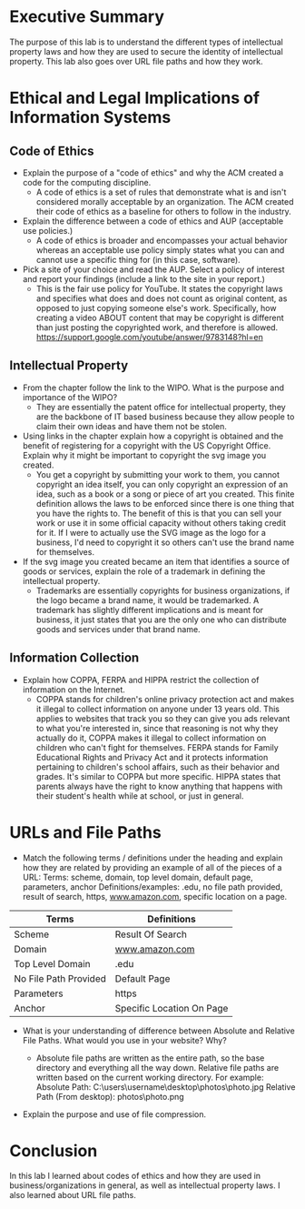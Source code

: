 # Executive Summary
The purpose of this lab is to understand the different types of intellectual property laws and how they are used to secure the identity of intellectual property.
This lab also goes over URL file paths and how they work.
# Ethical and Legal Implications of Information Systems
## Code of Ethics
* Explain the purpose of a "code of ethics" and why the ACM created a code for the computing discipline.
   * A code of ethics is a set of rules that demonstrate what is and isn't considered morally acceptable by an organization. The ACM created their code of ethics as a baseline for others to follow in the industry. 
* Explain the difference between a code of ethics and AUP (acceptable use policies.) 
   * A code of ethics is broader and encompasses your actual behavior whereas an acceptable use policy simply states what you can and cannot use a specific thing for (in this case, software). 
* Pick a site of your choice and read the AUP.  Select a policy of interest and report your findings (include a link to the site in your report.) 
    * This is the fair use policy for YouTube. It states the copyright laws and specifies what does and does not count as original content, as opposed to just copying someone else's work. Specifically, how creating a video ABOUT content that may be copyright is different than just posting the copyrighted work, and therefore is allowed. 
    https://support.google.com/youtube/answer/9783148?hl=en

## Intellectual Property
* From the chapter follow the link to the WIPO.  What is the purpose and importance of the WIPO? 
  * They are essentially the patent office for intellectual property, they are the backbone of IT based business because they allow people to claim their own ideas and have them not be stolen. 
* Using links in the chapter explain how a copyright is obtained and the benefit of registering for a copyright with the US Copyright Office. Explain why it might be important to copyright the svg image you created. 
    * You get a copyright by submitting your work to them, you cannot copyright an idea itself, you can only copyright an expression of an idea, such as a book or a song or piece of art you created. This finite definition allows the laws to be enforced since there is one thing that you have the rights to. The benefit of this is that you can sell your work or use it in some official capacity without others taking credit for it. If I were to actually use the SVG image as the logo for a business, I'd need to copyright it so others can't use the brand name for themselves. 
* If the svg image you created became an item that identifies a source of goods or services, explain the role of a trademark in defining the intellectual property. 
    * Trademarks are essentially copyrights for business organizations, if the logo became a brand name, it would be trademarked. A trademark has slightly different implications and is meant for business, it just states that you are the only one who can distribute goods and services under that brand name.
 
## Information Collection
* Explain how COPPA, FERPA and HIPPA restrict the collection of information on the Internet. 
    * COPPA stands for children's online privacy protection act and makes it illegal to collect information on anyone under 13 years old. This applies to websites that track you so they can give you ads relevant to what you're interested in, since that reasoning is not why they actually do it, COPPA makes it illegal to collect information on children who can't fight for themselves. 
    FERPA stands for Family Educational Rights and Privacy Act and it protects information pertaining to children's school affairs, such as their behavior and grades. 
    It's similar to COPPA but more specific.
    HIPPA states that parents always have the right to know anything that happens with their student's health while at school, or just in general.

# URLs and File Paths
* Match the following terms / definitions under the heading and explain how they are related by providing an example of all of the pieces of a URL: 
Terms: scheme, domain, top level domain, default page, parameters, anchor 
Definitions/examples: .edu, no file path provided, result of search, https, www.amazon.com, specific location on a page. 

| Terms | Definitions |
| --- | --- |
| Scheme | Result Of Search |
| Domain | www.amazon.com |
| Top Level Domain | .edu |
| No File Path Provided | Default Page |
| Parameters | https |
| Anchor | Specific Location On Page |

* What is your understanding of difference between Absolute and Relative File Paths. What would you use in your website? Why?
    * Absolute file paths are written as the entire path, so the base directory and everything all the way down. Relative file paths are written based on the current working directory. For example:
    Absolute Path: C:\users\username\desktop\photos\photo.jpg
    Relative Path (From desktop): photos\photo.png

* Explain the purpose and use of file compression.

# Conclusion
In this lab I learned about codes of ethics and how they are used in business/organizations in general, as well as intellectual property laws. 
I also learned about URL file paths.
